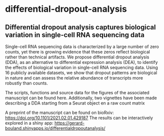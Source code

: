 # differential-dropout-analysis
## Differential dropout analysis captures biological variation in single-cell RNA sequencing data

Single-cell RNA sequencing data is characterized by a large number of zero counts, yet there is growing evidence that these zeros reflect biological rather than technical artifacts. We propose differential dropout analysis (DDA), as an alternative to differential expression analysis (DEA), to identify the effects of biological variation in single-cell RNA sequencing data. Using 16 publicly available datasets, we show that dropout patterns are biological in nature and can assess the relative abundance of transcripts more robustly than counts.

The scripts, functions and source data for the figures of the associated manuscript can be found here. Additionally, two vignettes have been made describing a DDA starting from a Seurat object en a raw count matrix

A preprint of the manuscript can be found on bioRxiv: https://doi.org/10.1101/2021.02.01.429187 
The results can be interactively explored in a shiny app: https://gerard-bouland.shinyapps.io/differentialdropoutanalysis/
